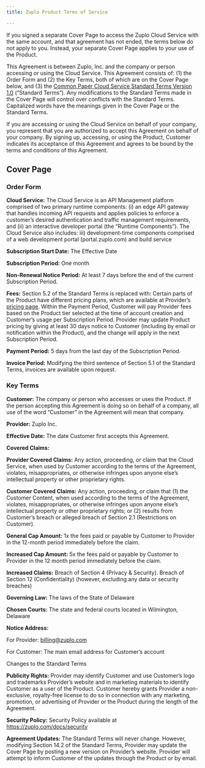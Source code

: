 ```yaml
---
title: Zuplo Product Terms of Service

---
```


If you signed a separate Cover Page to access the Zuplo Cloud Service with the same account, and that agreement has not ended, the terms below do not apply to you. Instead, your separate Cover Page applies to your use of the Product.

This Agreement is between Zuplo, Inc. and the company or person accessing or using the Cloud Service. This Agreement consists of: (1) the Order Form and (2) the Key Terms, both of which are on the Cover Page below, and (3) the [Common Paper Cloud Service Standard Terms Version 1.0](https://commonpaper.com/standards/cloud-service-agreement/1.0) (“Standard Terms”). Any modifications to the Standard Terms made in the Cover Page will control over conflicts with the Standard Terms. Capitalized words have the meanings given in the Cover Page or the Standard Terms.

If you are accessing or using the Cloud Service on behalf of your company, you represent that you are authorized to accept this Agreement on behalf of your company. By signing up, accessing, or using the Product, Customer indicates its acceptance of this Agreement and agrees to be bound by the terms and conditions of this Agreement.



## Cover Page

### Order Form

**Cloud Service:** The Cloud Service is an API Management platform comprised of two primary runtime components: (i) an edge API gateway that handles incoming API requests and applies policies to enforce a customer’s desired authentication and traffic management requirements, and (ii) an interactive developer portal (the “Runtime Components”). The Cloud Service also includes: iii)  development-time components comprised of a web development portal (portal.zuplo.com) and build service

**Subscription Start Date:** The Effective Date

**Subscription Period:** One month

**Non-Renewal Notice Period:** At least 7 days before the end of the current Subscription Period.

**Fees:** Section 5.2 of the Standard Terms is replaced with: Certain parts of the Product have different pricing plans, which are available at Provider’s [pricing page](https://www.zuplo.com/pricing). Within the Payment Period, Customer will pay Provider fees based on the Product tier selected at the time of account creation and Customer’s usage per Subscription Period. Provider may update Product pricing by giving at least 30 days notice to Customer (including by email or notification within the Product), and the change will apply in the next Subscription Period.

**Payment Period:** 5 days from the last day of the Subscription Period.

**Invoice Period:** Modifying the third sentence of Section 5.1 of the Standard Terms, invoices are available upon request.

### Key Terms

**Customer:** The company or person who accesses or uses the Product. If the person accepting this Agreement is doing so on behalf of a company, all use of the word “Customer” in the Agreement will mean that company.

**Provider:** Zuplo Inc.

**Effective Date:** The date Customer first accepts this Agreement.

**Covered Claims:**

**Provider Covered Claims:** Any action, proceeding, or claim that the Cloud Service, when used by Customer according to the terms of the Agreement, violates, misappropriates, or otherwise infringes upon anyone else’s intellectual property or other proprietary rights.

**Customer Covered Claims:** Any action, proceeding, or claim that (1) the Customer Content, when used according to the terms of the Agreement, violates, misappropriates, or otherwise infringes upon anyone else’s intellectual property or other proprietary rights; or (2) results from Customer’s breach or alleged breach of Section 2.1 (Restrictions on Customer).

**General Cap Amount:** 1x the fees paid or payable by Customer to Provider in the 12-month period immediately before the claim.

**Increased Cap Amount:** 5x the fees paid or payable by Customer to Provider in the 12 month period immediately before the claim.

**Increased Claims:** Breach of Section 4 (Privacy & Security). Breach of Section 12 (Confidentiality) (however, excluding any data or security breaches)


**Governing Law:** The laws of the State of Delaware

**Chosen Courts:** The state and federal courts located in Wilmington, Delaware

**Notice Address:**

For Provider: billing@zuplo.com

For Customer: The main email address for Customer’s account

Changes to the Standard Terms

**Publicity Rights:** Provider may identify Customer and use Customer’s logo and trademarks Provider’s website and in marketing materials to identify Customer as a user of the Product. Customer hereby grants Provider a non-exclusive, royalty-free license to do so in connection with any marketing, promotion, or advertising of Provider or the Product during the length of the Agreement.


**Security Policy:** Security Policy available at https://zuplo.com/docs/security

**Agreement Updates:** The Standard Terms will never change. However, modifying Section 14.2 of the Standard Terms, Provider may update the Cover Page by posting a new version on Provider’s website. Provider will attempt to inform Customer of the updates through the Product or by email.
